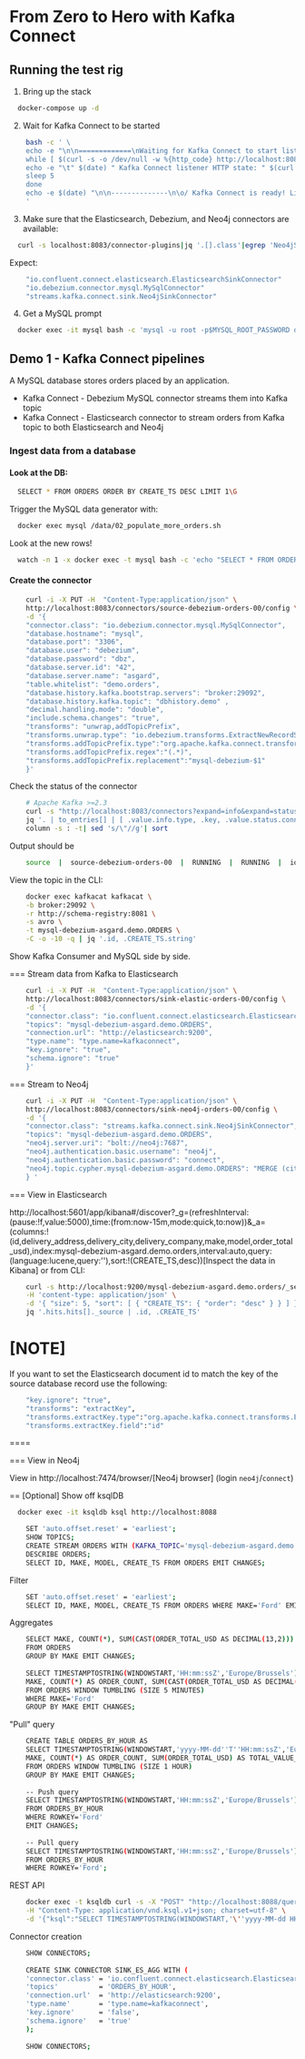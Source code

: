# From Zero to Hero with Kafka Connect

## Running the test rig

1. Bring up the stack
```sh
  docker-compose up -d
```

2. Wait for Kafka Connect to be started
```sh
    bash -c ' \
    echo -e "\n\n=============\nWaiting for Kafka Connect to start listening on localhost ⏳\n=============\n"
    while [ $(curl -s -o /dev/null -w %{http_code} http://localhost:8083/connectors) -ne 200 ] ; do
    echo -e "\t" $(date) " Kafka Connect listener HTTP state: " $(curl -s -o /dev/null -w %{http_code} http://localhost:8083/connectors) " (waiting for 200)"
    sleep 5  
    done
    echo -e $(date) "\n\n--------------\n\o/ Kafka Connect is ready! Listener HTTP state: " $(curl -s -o /dev/null -w %{http_code} http://localhost:8083/connectors) "\n--------------\n"
    '
```

3. Make sure that the Elasticsearch, Debezium, and Neo4j connectors are available:
```sh
  curl -s localhost:8083/connector-plugins|jq '.[].class'|egrep 'Neo4jSinkConnector|MySqlConnector|ElasticsearchSinkConnector'
```

Expect:
```sh
    "io.confluent.connect.elasticsearch.ElasticsearchSinkConnector"
    "io.debezium.connector.mysql.MySqlConnector"
    "streams.kafka.connect.sink.Neo4jSinkConnector"
```

4. Get a MySQL prompt
```sh
  docker exec -it mysql bash -c 'mysql -u root -p$MYSQL_ROOT_PASSWORD demo'
```

## Demo 1 - Kafka Connect pipelines

A MySQL database stores orders placed by an application.

* Kafka Connect - Debezium MySQL connector streams them into Kafka topic
* Kafka Connect - Elasticsearch connector to stream orders from Kafka topic to both Elasticsearch and Neo4j

### Ingest data from a database

#### Look at the DB:
```sh
  SELECT * FROM ORDERS ORDER BY CREATE_TS DESC LIMIT 1\G
```

Trigger the MySQL data generator with:
```sh
  docker exec mysql /data/02_populate_more_orders.sh
```

Look at the new rows!
```sh
  watch -n 1 -x docker exec -t mysql bash -c 'echo "SELECT * FROM ORDERS ORDER BY CREATE_TS DESC LIMIT 1 \G" | mysql -u root -p$MYSQL_ROOT_PASSWORD demo'
```

#### Create the connector

```sh
    curl -i -X PUT -H  "Content-Type:application/json" \
    http://localhost:8083/connectors/source-debezium-orders-00/config \
    -d '{
    "connector.class": "io.debezium.connector.mysql.MySqlConnector",
    "database.hostname": "mysql",
    "database.port": "3306",
    "database.user": "debezium",
    "database.password": "dbz",
    "database.server.id": "42",
    "database.server.name": "asgard",
    "table.whitelist": "demo.orders",
    "database.history.kafka.bootstrap.servers": "broker:29092",
    "database.history.kafka.topic": "dbhistory.demo" ,
    "decimal.handling.mode": "double",
    "include.schema.changes": "true",
    "transforms": "unwrap,addTopicPrefix",
    "transforms.unwrap.type": "io.debezium.transforms.ExtractNewRecordState",
    "transforms.addTopicPrefix.type":"org.apache.kafka.connect.transforms.RegexRouter",
    "transforms.addTopicPrefix.regex":"(.*)",
    "transforms.addTopicPrefix.replacement":"mysql-debezium-$1"
    }'
```

Check the status of the connector

```sh
    # Apache Kafka >=2.3
    curl -s "http://localhost:8083/connectors?expand=info&expand=status" | \
    jq '. | to_entries[] | [ .value.info.type, .key, .value.status.connector.state,.value.status.tasks[].state,.value.info.config."connector.class"]|join(":|:")' | \
    column -s : -t| sed 's/\"//g'| sort
```

Output should be

```sh
    source  |  source-debezium-orders-00  |  RUNNING  |  RUNNING  |  io.debezium.connector.mysql.MySqlConnector
```

View the topic in the CLI:

```sh
    docker exec kafkacat kafkacat \
    -b broker:29092 \
    -r http://schema-registry:8081 \
    -s avro \
    -t mysql-debezium-asgard.demo.ORDERS \
    -C -o -10 -q | jq '.id, .CREATE_TS.string'
```

Show Kafka Consumer and MySQL side by side.

=== Stream data from Kafka to Elasticsearch

```sh
    curl -i -X PUT -H  "Content-Type:application/json" \
    http://localhost:8083/connectors/sink-elastic-orders-00/config \
    -d '{
    "connector.class": "io.confluent.connect.elasticsearch.ElasticsearchSinkConnector",
    "topics": "mysql-debezium-asgard.demo.ORDERS",
    "connection.url": "http://elasticsearch:9200",
    "type.name": "type.name=kafkaconnect",
    "key.ignore": "true",
    "schema.ignore": "true"
    }'
```

=== Stream to Neo4j

```sh
    curl -i -X PUT -H  "Content-Type:application/json" \
    http://localhost:8083/connectors/sink-neo4j-orders-00/config \
    -d '{
    "connector.class": "streams.kafka.connect.sink.Neo4jSinkConnector",
    "topics": "mysql-debezium-asgard.demo.ORDERS",
    "neo4j.server.uri": "bolt://neo4j:7687",
    "neo4j.authentication.basic.username": "neo4j",
    "neo4j.authentication.basic.password": "connect",
    "neo4j.topic.cypher.mysql-debezium-asgard.demo.ORDERS": "MERGE (city:city{city: event.delivery_city}) MERGE (customer:customer{id: event.customer_id, delivery_address: event.delivery_address, delivery_city: event.delivery_city, delivery_company: event.delivery_company}) MERGE (vehicle:vehicle{make: event.make, model:event.model}) MERGE (city)<-[:LIVES_IN]-(customer)-[:BOUGHT{order_total_usd:event.order_total_usd,order_id:event.id}]->(vehicle)"
    } '
```

=== View in Elasticsearch

http://localhost:5601/app/kibana#/discover?_g=(refreshInterval:(pause:!f,value:5000),time:(from:now-15m,mode:quick,to:now))&_a=(columns:!(id,delivery_address,delivery_city,delivery_company,make,model,order_total_usd),index:mysql-debezium-asgard.demo.orders,interval:auto,query:(language:lucene,query:''),sort:!(CREATE_TS,desc))[Inspect the data in Kibana] or from CLI:

```sh
    curl -s http://localhost:9200/mysql-debezium-asgard.demo.orders/_search \
    -H 'content-type: application/json' \
    -d '{ "size": 5, "sort": [ { "CREATE_TS": { "order": "desc" } } ] }' |\
    jq '.hits.hits[]._source | .id, .CREATE_TS'
```

[NOTE]
====
If you want to set the Elasticsearch document id to match the key of the source database record use the following:

```sh
    "key.ignore": "true",
    "transforms": "extractKey",
    "transforms.extractKey.type":"org.apache.kafka.connect.transforms.ExtractField$Key",
    "transforms.extractKey.field":"id"
```
====

=== View in Neo4j

View in http://localhost:7474/browser/[Neo4j browser] (login `neo4j`/`connect`)


== [Optional] Show off ksqlDB

```sh
  docker exec -it ksqldb ksql http://localhost:8088
```

```sh
    SET 'auto.offset.reset' = 'earliest';
    SHOW TOPICS;
    CREATE STREAM ORDERS WITH (KAFKA_TOPIC='mysql-debezium-asgard.demo.ORDERS', VALUE_FORMAT='AVRO');
    DESCRIBE ORDERS;
    SELECT ID, MAKE, MODEL, CREATE_TS FROM ORDERS EMIT CHANGES;
```

Filter

```sh
    SET 'auto.offset.reset' = 'earliest';
    SELECT ID, MAKE, MODEL, CREATE_TS FROM ORDERS WHERE MAKE='Ford' EMIT CHANGES;
```

Aggregates

```sh
    SELECT MAKE, COUNT(*), SUM(CAST(ORDER_TOTAL_USD AS DECIMAL(13,2)))
    FROM ORDERS
    GROUP BY MAKE EMIT CHANGES;
    
    SELECT TIMESTAMPTOSTRING(WINDOWSTART,'HH:mm:ssZ','Europe/Brussels') AS WINDOW_START_TS,
    MAKE, COUNT(*) AS ORDER_COUNT, SUM(CAST(ORDER_TOTAL_USD AS DECIMAL(13,2))) AS TOTAL_VALUE_USD
    FROM ORDERS WINDOW TUMBLING (SIZE 5 MINUTES)
    WHERE MAKE='Ford'
    GROUP BY MAKE EMIT CHANGES;
```

"Pull" query

```sh
    CREATE TABLE ORDERS_BY_HOUR AS
    SELECT TIMESTAMPTOSTRING(WINDOWSTART,'yyyy-MM-dd''T''HH:mm:ssZ','Europe/London') AS WINDOW_START_TS,
    MAKE, COUNT(*) AS ORDER_COUNT, SUM(ORDER_TOTAL_USD) AS TOTAL_VALUE_USD
    FROM ORDERS WINDOW TUMBLING (SIZE 1 HOUR)
    GROUP BY MAKE EMIT CHANGES;
    
    -- Push query
    SELECT TIMESTAMPTOSTRING(WINDOWSTART,'HH:mm:ssZ','Europe/Brussels') AS TS, MAKE, ORDER_COUNT, TOTAL_VALUE_USD
    FROM ORDERS_BY_HOUR
    WHERE ROWKEY='Ford'
    EMIT CHANGES;
    
    -- Pull query
    SELECT TIMESTAMPTOSTRING(WINDOWSTART,'HH:mm:ssZ','Europe/Brussels') AS TS, MAKE, ORDER_COUNT, TOTAL_VALUE_USD
    FROM ORDERS_BY_HOUR
    WHERE ROWKEY='Ford';
```

REST API

```sh
    docker exec -t ksqldb curl -s -X "POST" "http://localhost:8088/query" \
    -H "Content-Type: application/vnd.ksql.v1+json; charset=utf-8" \
    -d '{"ksql":"SELECT TIMESTAMPTOSTRING(WINDOWSTART,'\''yyyy-MM-dd HH:mm:ss'\'','\''Europe/London'\'') AS TS, MAKE, ORDER_COUNT, TOTAL_VALUE_USD FROM ORDERS_BY_HOUR WHERE ROWKEY='\''Ford'\'';"}'|jq -c '.'
```

Connector creation

```sh
    SHOW CONNECTORS;
    
    CREATE SINK CONNECTOR SINK_ES_AGG WITH (
    'connector.class' = 'io.confluent.connect.elasticsearch.ElasticsearchSinkConnector',
    'topics'          = 'ORDERS_BY_HOUR',
    'connection.url'  = 'http://elasticsearch:9200',
    'type.name'       = 'type.name=kafkaconnect',
    'key.ignore'      = 'false',
    'schema.ignore'   = 'true'
    );
    
    SHOW CONNECTORS;
```

